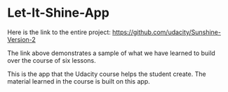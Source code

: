 # Let-It-Shine-App

Here is the link to the entire project: https://github.com/udacity/Sunshine-Version-2

The link above demonstrates a sample of what we have learned to build over the course of six lessons.

This is the app that the Udacity course helps the student create. The material learned in the course is built on this app.
